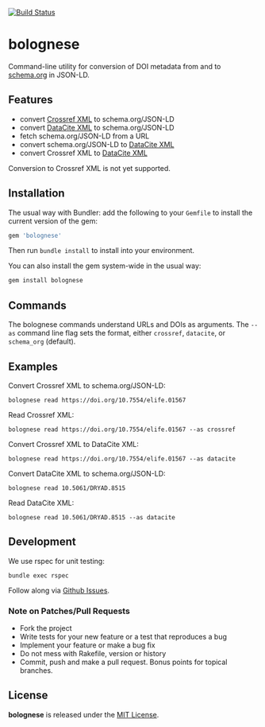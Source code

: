 [![Build Status](https://travis-ci.org/datacite/bolognese.svg?branch=master)](https://travis-ci.org/datacite/bolognese)

# bolognese

Command-line utility for conversion of DOI metadata from and to [schema.org](https://schema.org) in JSON-LD.

## Features

* convert [Crossref XML](https://support.crossref.org/hc/en-us/articles/214936283-UNIXREF-query-output-format) to schema.org/JSON-LD
* convert [DataCite XML](http://schema.datacite.org/) to schema.org/JSON-LD
* fetch schema.org/JSON-LD from a URL
* convert schema.org/JSON-LD to [DataCite XML](http://schema.datacite.org/)
* convert Crossref XML to [DataCite XML](http://schema.datacite.org/)

Conversion to Crossref XML is not yet supported.

## Installation

The usual way with Bundler: add the following to your `Gemfile` to install the
current version of the gem:

```ruby
gem 'bolognese'
```

Then run `bundle install` to install into your environment.

You can also install the gem system-wide in the usual way:

```bash
gem install bolognese
```

## Commands

The bolognese commands understand URLs and DOIs as arguments. The `--as` command
line flag sets the format, either `crossref`, `datacite`, or `schema_org` (default).

## Examples

Convert Crossref XML to schema.org/JSON-LD:
```
bolognese read https://doi.org/10.7554/elife.01567
```

Read Crossref XML:
```
bolognese read https://doi.org/10.7554/elife.01567 --as crossref
```

Convert Crossref XML to DataCite XML:
```
bolognese read https://doi.org/10.7554/elife.01567 --as datacite
```

Convert DataCite XML to schema.org/JSON-LD:
```
bolognese read 10.5061/DRYAD.8515
```

Read DataCite XML:
```
bolognese read 10.5061/DRYAD.8515 --as datacite
```

## Development

We use rspec for unit testing:

```
bundle exec rspec
```

Follow along via [Github Issues](https://github.com/datacite/bolognese/issues).

### Note on Patches/Pull Requests

* Fork the project
* Write tests for your new feature or a test that reproduces a bug
* Implement your feature or make a bug fix
* Do not mess with Rakefile, version or history
* Commit, push and make a pull request. Bonus points for topical branches.

## License
**bolognese** is released under the [MIT License](https://github.com/datacite/bolognese/blob/master/LICENSE.md).
